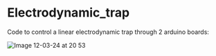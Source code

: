 # Electrodynamic_trap
Code to control a linear electrodynamic trap through 2 arduino boards:


![Image 12-03-24 at 20 53](https://github.com/user-attachments/assets/b9457bf3-abd7-4849-9504-a9aed227aa02)
